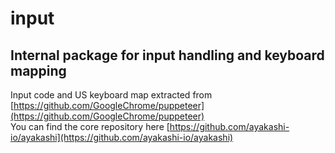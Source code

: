 # input

## Internal package for input handling and keyboard mapping

Input code and US keyboard map extracted from [https://github.com/GoogleChrome/puppeteer](https://github.com/GoogleChrome/puppeteer)  
You can find the core repository here [https://github.com/ayakashi-io/ayakashi](https://github.com/ayakashi-io/ayakashi)